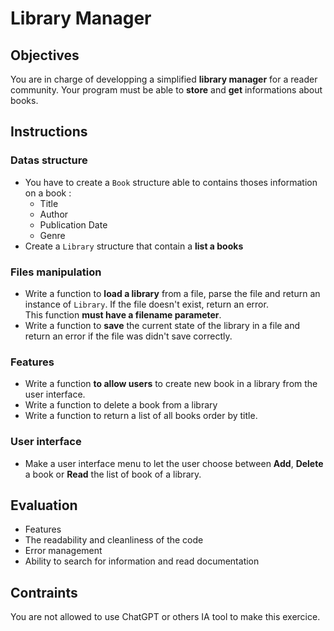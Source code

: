 # Library Manager

## Objectives
You are in charge of developping a simplified **library manager** for a reader community. Your program must be able to **store** and **get** informations about books.

## Instructions
### Datas structure
- You have to create a `Book` structure able to contains thoses information on a book :  
  - Title
  - Author
  - Publication Date
  - Genre
- Create a `Library` structure that contain a **list a books**  
  
### Files manipulation
- Write a function to **load a library** from a file, parse the file and return an instance of `Library`. If the file doesn't exist, return an error.  
This function **must have a filename parameter**.  
- Write a function to **save** the current state of the library in a file and return an error if the file was didn't save correctly.

### Features
- Write a function **to allow users** to create new book in a library from the user interface.
- Write a function to delete a book from a library
- Write a function to return a list of all books order by title.

### User interface
- Make a user interface menu to let the user choose between **Add**, **Delete** a book or **Read** the list of book of a library.

## Evaluation
- Features
- The readability and cleanliness of the code
- Error management
- Ability to search for information and read documentation

## Contraints
You are not allowed to use ChatGPT or others IA tool to make this exercice.

